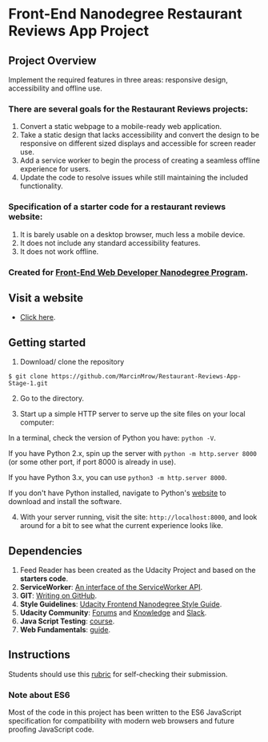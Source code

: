 # Front-End Nanodegree Restaurant Reviews App Project

## Project Overview

Implement the required features in three areas: responsive design, accessibility and offline use.

### There are several goals for the **Restaurant Reviews** projects:
1. Convert a static webpage to a mobile-ready web application.
2. Take a static design that lacks accessibility and convert the design to be responsive on different sized displays and accessible for screen reader use.
3. Add a service worker to begin the process of creating a seamless offline experience for users.
4. Update the code to resolve issues while still maintaining the included functionality.

### Specification of a starter code for a restaurant reviews website:
1. It is barely usable on a desktop browser, much less a mobile device.
2. It does not include any standard accessibility features.
3. It does not work offline.

### Created for [**Front-End Web Developer Nanodegree Program**](https://eu.udacity.com/).

## Visit a website

* [Click here](https://marcinmrow.github.io/Restaurant-Reviews-App-Stage-1/).

## Getting started

1. Download/ clone the repository 
```
$ git clone https://github.com/MarcinMrow/Restaurant-Reviews-App-Stage-1.git
```
2. Go to the directory.

3. Start up a simple HTTP server to serve up the site files on your local computer:

In a terminal, check the version of Python you have: `python -V`. 

If you have Python 2.x, spin up the server with `python -m http.server 8000` (or some other port, if port 8000 is already in use).

If you have Python 3.x, you can use `python3 -m http.server 8000`. 

If you don't have Python installed, navigate to Python's [website](https://www.python.org/) to download and install the software.

4. With your server running, visit the site: `http://localhost:8000`, and look around for a bit to see what the current experience looks like.

## Dependencies

1. Feed Reader has been created as the Udacity Project and based on the **starters code**.
2. **ServiceWorker**: [An interface of the ServiceWorker API](https://developer.mozilla.org/en-US/docs/Web/API/ServiceWorker).
3. **GIT**: [Writing on GitHub](https://help.github.com/articles/basic-writing-and-formatting-syntax/#links).
4. **Style Guidelines**: [Udacity Frontend Nanodegree Style Guide](http://udacity.github.io/frontend-nanodegree-styleguide/index.html).
5. **Udacity Community**: [Forums](https://discussions.udacity.com/) and [Knowledge](https://knowledge.udacity.com/) and [Slack](https://slack.com/).
6. **Java Script Testing**: [course](https://eu.udacity.com/course/javascript-testing--ud549).
7. **Web Fundamentals**: [guide](https://developers.google.com/web/fundamentals/).

## Instructions

Students should use this [rubric](https://review.udacity.com/#!/rubrics/1090/view) for self-checking their submission.

### Note about ES6

Most of the code in this project has been written to the ES6 JavaScript specification for compatibility with modern web browsers and future proofing JavaScript code.